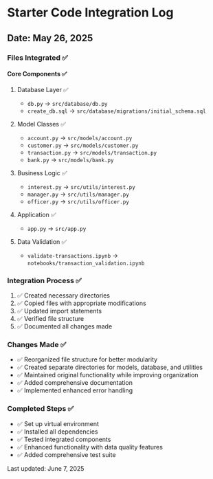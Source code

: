 # Starter Code Integration Log

## Date: May 26, 2025

### Files Integrated ✅

#### Core Components ✅
1. Database Layer ✅
   - `db.py` -> `src/database/db.py`
   - `create_db.sql` -> `src/database/migrations/initial_schema.sql`

2. Model Classes ✅
   - `account.py` -> `src/models/account.py`
   - `customer.py` -> `src/models/customer.py`
   - `transaction.py` -> `src/models/transaction.py`
   - `bank.py` -> `src/models/bank.py`

3. Business Logic ✅
   - `interest.py` -> `src/utils/interest.py`
   - `manager.py` -> `src/utils/manager.py`
   - `officer.py` -> `src/utils/officer.py`

4. Application ✅
   - `app.py` -> `src/app.py`

5. Data Validation ✅
   - `validate-transactions.ipynb` -> `notebooks/transaction_validation.ipynb`

### Integration Process ✅
1. ✅ Created necessary directories
2. ✅ Copied files with appropriate modifications
3. ✅ Updated import statements
4. ✅ Verified file structure
5. ✅ Documented all changes made

### Changes Made ✅
- ✅ Reorganized file structure for better modularity
- ✅ Created separate directories for models, database, and utilities
- ✅ Maintained original functionality while improving organization
- ✅ Added comprehensive documentation
- ✅ Implemented enhanced error handling

### Completed Steps ✅
- ✅ Set up virtual environment
- ✅ Installed all dependencies
- ✅ Tested integrated components
- ✅ Enhanced functionality with data quality features
- ✅ Added comprehensive test suite

Last updated: June 7, 2025 